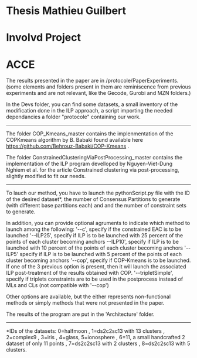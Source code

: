 # Thesis Mathieu Guilbert
# Involvd Project
# ACCE

The results presented in the paper are in /protocole/PaperExperiments. (some elements and folders present in them are reminiscence from previous experiments and are not relevant, like the Gecode, Gurobi and MZN folders.)

In the Devs folder, you can find some datasets, a small inventory of the modification done in the ILP approach, a script importing the needed dependancies a folder "protocole" containing our work.

----------------

The folder COP_Kmeans_master contains the implenmentation of the COPKmeans algorithm by B. Babaki found available here https://github.com/Behrouz-Babaki/COP-Kmeans .

The folder ConstrainedClusteringViaPostProcessing_master contains the implementation of the ILP program develloped by Nguyen-Viet-Dung Nghiem et al. for the article Constrained clustering via post-processing, slightly modified to fit our needs.

---------------

To lauch our method, you have to launch the pythonScript.py file with the ID of the desired dataset*, the number of Consensus Partitions to generate (with different base partitions each) and and the number of constraint sets to generate.

In addition, you can provide optional agruments to indicate which method to launch among the following:
'--c', specify if the constrained EAC is to be launched
'--ILP25', specify if ILP is to be launched with 25 percent of the points of each cluster becoming anchors
--ILP10', specify if ILP is to be launched with 10 percent of the points of each cluster becoming anchors
'--ILP5' specify if ILP is to be launched with 5 percent of the points of each cluster becoming anchors
'--cop', specify if COP-Kmeans is to be launched. If one of the 3 previous option is present, then it will launch the associated ILP post-treatment of the results obtained with COP.
'--tripletSimple', specify if triplets constraints are to be used in the postprocess instead of MLs and CLs (not compatible with '--cop')

Other options are available, but the either represents non-functional methods or simply methods that were not presented in the paper.

The results of the program are put in the 'Architecture' folder.

------------

*IDs of the datasets: 0=halfmoon , 1=ds2c2sc13 with 13 clusters , 2=complex9 , 3=iris , 4=glass, 5=ionosphere , 6=11, a small handcrafted 2 dataset of only 11 points , 7=ds2c2sc13 with 2 clusters , 8=ds2c2sc13 with 5 clusters.
